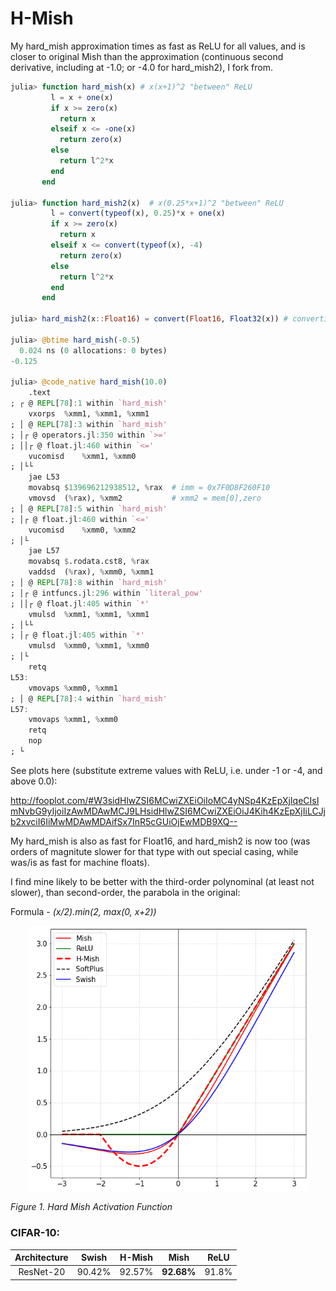 # H-Mish

My hard_mish approximation times as fast as ReLU for all values, and is closer to original Mish than the approximation (continuous second derivative, including at -1.0; or -4.0 for hard_mish2), I fork from.

```julia
julia> function hard_mish(x) # x(x+1)^2 "between" ReLU
         l = x + one(x)
         if x >= zero(x)
           return x
         elseif x <= -one(x)
           return zero(x)
         else
           return l^2*x
         end
       end

julia> function hard_mish2(x)  # x(0.25*x+1)^2 "between" ReLU
         l = convert(typeof(x), 0.25)*x + one(x)
         if x >= zero(x)
           return x
         elseif x <= convert(typeof(x), -4)
           return zero(x)
         else
           return l^2*x
         end
       end

julia> hard_mish2(x::Float16) = convert(Float16, Float32(x)) # converting to Float64 is as fast but thinking of GPUs, and do not fully trust timing as a bit more instructions with Float32

julia> @btime hard_mish(-0.5)
  0.024 ns (0 allocations: 0 bytes)
-0.125

julia> @code_native hard_mish(10.0)
	.text
; ┌ @ REPL[78]:1 within `hard_mish'
	vxorps	%xmm1, %xmm1, %xmm1
; │ @ REPL[78]:3 within `hard_mish'
; │┌ @ operators.jl:350 within `>='
; ││┌ @ float.jl:460 within `<='
	vucomisd	%xmm1, %xmm0
; │└└
	jae	L53
	movabsq	$139696212938512, %rax  # imm = 0x7F0D8F260F10
	vmovsd	(%rax), %xmm2           # xmm2 = mem[0],zero
; │ @ REPL[78]:5 within `hard_mish'
; │┌ @ float.jl:460 within `<='
	vucomisd	%xmm0, %xmm2
; │└
	jae	L57
	movabsq	$.rodata.cst8, %rax
	vaddsd	(%rax), %xmm0, %xmm1
; │ @ REPL[78]:8 within `hard_mish'
; │┌ @ intfuncs.jl:296 within `literal_pow'
; ││┌ @ float.jl:405 within `*'
	vmulsd	%xmm1, %xmm1, %xmm1
; │└└
; │┌ @ float.jl:405 within `*'
	vmulsd	%xmm0, %xmm1, %xmm0
; │└
	retq
L53:
	vmovaps	%xmm0, %xmm1
; │ @ REPL[78]:4 within `hard_mish'
L57:
	vmovaps	%xmm1, %xmm0
	retq
	nop
; └
```

See plots here (substitute extreme values with ReLU, i.e. under -1 or -4, and above 0.0):

http://fooplot.com/#W3sidHlwZSI6MCwiZXEiOiIoMC4yNSp4KzEpXjIqeCIsImNvbG9yIjoiIzAwMDAwMCJ9LHsidHlwZSI6MCwiZXEiOiJ4Kih4KzEpXjIiLCJjb2xvciI6IiMwMDAwMDAifSx7InR5cGUiOjEwMDB9XQ--

My hard_mish is also as fast for Float16, and hard_mish2 is now too (was orders of magnitute slower for that type with out special casing, while was/is as fast for machine floats).

I find mine likely to be better with the third-order polynominal (at least not slower), than second-order, the parabola in the original:

Formula - *(x/2).min(2, max(0, x+2))*

<div style="text-align:center"><img src ="assets/hard_mish_graph.png"  width="450"/></div>
<p>
    <em>Figure 1. Hard Mish Activation Function</em>
</p>

### CIFAR-10: 

|Architecture|Swish|H-Mish|Mish|ReLU|
|:---:|:---:|:---:|:---:|:---:|
|ResNet-20|90.42%|92.57%|**92.68%**|91.8%|
